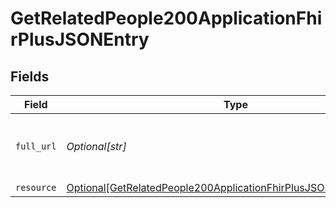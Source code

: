 # GetRelatedPeople200ApplicationFhirPlusJSONEntry


## Fields

| Field                                                                                                                                                   | Type                                                                                                                                                    | Required                                                                                                                                                | Description                                                                                                                                             | Example                                                                                                                                                 |
| ------------------------------------------------------------------------------------------------------------------------------------------------------- | ------------------------------------------------------------------------------------------------------------------------------------------------------- | ------------------------------------------------------------------------------------------------------------------------------------------------------- | ------------------------------------------------------------------------------------------------------------------------------------------------------- | ------------------------------------------------------------------------------------------------------------------------------------------------------- |
| `full_url`                                                                                                                                              | *Optional[str]*                                                                                                                                         | :heavy_minus_sign:                                                                                                                                      | Absolute URL of the resource described in this item.                                                                                                    | https://api.service.nhs.uk/personal-demographics/FHIR/R4/Patient/9000000009/RelatedPerson/507B7621                                                      |
| `resource`                                                                                                                                              | [Optional[GetRelatedPeople200ApplicationFhirPlusJSONEntryResource]](../../models/operations/getrelatedpeople200applicationfhirplusjsonentryresource.md) | :heavy_minus_sign:                                                                                                                                      | N/A                                                                                                                                                     |                                                                                                                                                         |